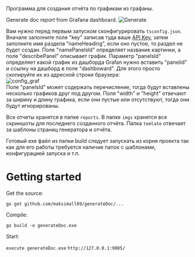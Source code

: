 Программа для создания отчёта по графикам из графаны.

Generate doc report from Grafana dashboard.
![Generate](https://github.com/Maksimall89/generateDoc/blob/master/doc/gen_doc.jpg)

Вам нужно перед первым запуском сконфигурировать `tsconfig.json`. Вначале заполните поле "key" записав туда ваше [API Key](http://docs.grafana.org/http_api/auth/), затем заполните имя раздела "nameHeading", если оно пустое, то раздел не будет создан. Поле "namePanelsId" определяет название картинки, а поле "describePanel" описывает график. Параметр "panelsId" определяет какой график из дашборда Grafan нужно вставить "panelid" и ссылку на дашборд в поле "dashboward". Для этого просто скопируйте их из адресной строки браузера:  
![config_graf](https://github.com/Maksimall89/generateDoc/blob/master/doc/config_graf.jpg)  
Поле "panelsId" может содержать перечисление, тогда будут вставлены несколько графиков друг под другом. Поля "width" и "height" отвечают за ширину и длину графика, если они пустые или отсутствуют, тогда они будут игнорированы.

Все отчеты хранятся в папке `reports`. В папке `imgs` хранятся все скриншоты для последнего созданного отчёта. Папка `temlate` отвечает за шаблоны страниц генератора и отчёта.

Готовый exe файл из папки build следует запускать из корня проекта так как для его работы требуется наличие папок с шаблонами, конфигурацией запуска и т.п.

# Getting started
Get the source:

`go get github.com/maksimall89/generateDoc/...`

Compile:

`go build -o generateDoc.exe`

Start:

`execute generateDoc.exe`
`http://127.0.0.1:9005/`
